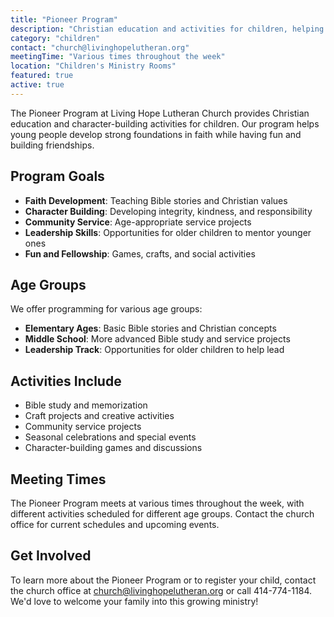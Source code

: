 ```yaml
---
title: "Pioneer Program"
description: "Christian education and activities for children, helping them grow in faith and character through engaging programs."
category: "children"
contact: "church@livinghopelutheran.org"
meetingTime: "Various times throughout the week"
location: "Children's Ministry Rooms"
featured: true
active: true
---
```


The Pioneer Program at Living Hope Lutheran Church provides Christian education and character-building activities for children. Our program helps young people develop strong foundations in faith while having fun and building friendships.

## Program Goals

- **Faith Development**: Teaching Bible stories and Christian values
- **Character Building**: Developing integrity, kindness, and responsibility
- **Community Service**: Age-appropriate service projects
- **Leadership Skills**: Opportunities for older children to mentor younger ones
- **Fun and Fellowship**: Games, crafts, and social activities

## Age Groups

We offer programming for various age groups:
- **Elementary Ages**: Basic Bible stories and Christian concepts
- **Middle School**: More advanced Bible study and service projects
- **Leadership Track**: Opportunities for older children to help lead

## Activities Include

- Bible study and memorization
- Craft projects and creative activities
- Community service projects
- Seasonal celebrations and special events
- Character-building games and discussions

## Meeting Times

The Pioneer Program meets at various times throughout the week, with different activities scheduled for different age groups. Contact the church office for current schedules and upcoming events.

## Get Involved

To learn more about the Pioneer Program or to register your child, contact the church office at church@livinghopelutheran.org or call 414-774-1184. We'd love to welcome your family into this growing ministry! 
